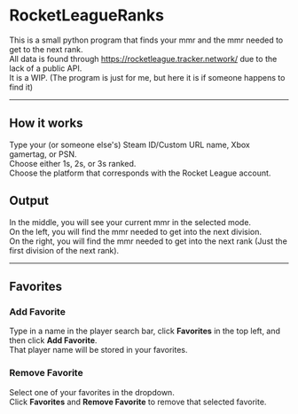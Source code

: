 # RocketLeagueRanks
This is a small python program that finds your mmr and the mmr needed to get to the next rank.  
All data is found through https://rocketleague.tracker.network/ due to the lack of a public API.  
It is a WIP. (The program is just for me, but here it is if someone happens to find it)  

---
## How it works
Type your (or someone else's) Steam ID/Custom URL name, Xbox gamertag, or PSN.  
Choose either 1s, 2s, or 3s ranked.  
Choose the platform that corresponds with the Rocket League account.  

## Output
In the middle, you will see your current mmr in the selected mode.  
On the left, you will find the mmr needed to get into the next division.   
On the right, you will find the mmr needed to get into the next rank (Just the first division of the next rank).  

---
## Favorites
### Add Favorite
Type in a name in the player search bar, click **Favorites** in the top left, and then click **Add Favorite**.  
That player name will be stored in your favorites.  

### Remove Favorite
Select one of your favorites in the dropdown.  
Click **Favorites** and **Remove Favorite** to remove that selected favorite.  

